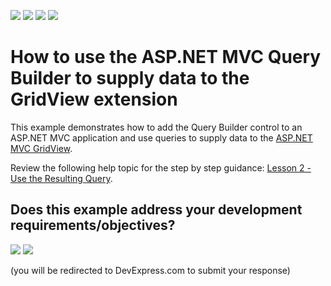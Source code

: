 <!-- default badges list -->
![](https://img.shields.io/endpoint?url=https://codecentral.devexpress.com/api/v1/VersionRange/134076908/21.2.3%2B)
[![](https://img.shields.io/badge/Open_in_DevExpress_Support_Center-FF7200?style=flat-square&logo=DevExpress&logoColor=white)](https://supportcenter.devexpress.com/ticket/details/T624853)
[![](https://img.shields.io/badge/📖_How_to_use_DevExpress_Examples-e9f6fc?style=flat-square)](https://docs.devexpress.com/GeneralInformation/403183)
[![](https://img.shields.io/badge/💬_Leave_Feedback-feecdd?style=flat-square)](#does-this-example-address-your-development-requirementsobjectives)
<!-- default badges end -->
# How to use the ASP.NET MVC Query Builder to supply data to the GridView extension


This example demonstrates how to add the Query Builder control to an ASP.NET MVC application and use queries to supply data to the [ASP.NET MVC GridView](https://docs.devexpress.com/AspNet/8998).

Review the following help topic for the step by step guidance: [Lesson 2 - Use the Resulting Query](https://docs.devexpress.com/AspNetMvc/120100/components/query-builder/getting-started/lesson-2-use-the-resulting-query).


<!-- feedback -->
## Does this example address your development requirements/objectives?

[<img src="https://www.devexpress.com/support/examples/i/yes-button.svg"/>](https://www.devexpress.com/support/examples/survey.xml?utm_source=github&utm_campaign=asp-net-mvc-query-builder-provide-data-to-the-gridview-extension&~~~was_helpful=yes) [<img src="https://www.devexpress.com/support/examples/i/no-button.svg"/>](https://www.devexpress.com/support/examples/survey.xml?utm_source=github&utm_campaign=asp-net-mvc-query-builder-provide-data-to-the-gridview-extension&~~~was_helpful=no)

(you will be redirected to DevExpress.com to submit your response)
<!-- feedback end -->
